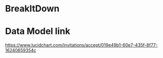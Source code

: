 # BreakItDown

# Data Model link
https://www.lucidchart.com/invitations/accept/019e49b1-60e7-435f-8f77-16240659354c
